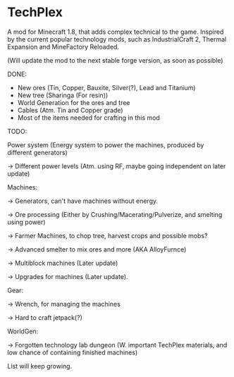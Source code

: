 # TechPlex

A mod for Minecraft 1.8, that adds complex technical to the game. 
Inspired by the current popular technology mods, such as IndustrialCraft 2, Thermal Expansion and MineFactory Reloaded.

(Will update the mod to the next stable forge version, as soon as possible)

DONE:
  + New ores (Tin, Copper, Bauxite, Silver(?), Lead and Titanium)
  + New tree (Sharinga (For resin))
  + World Generation for the ores and tree
  + Cables (Atm. Tin and Copper grade)
  + Most of the items needed for crafting in this mod

TODO:

Power system (Energy system to power the machines, produced by different generators)

  -> Different power levels (Atm. using RF, maybe going independent on later update)
  
Machines:

  -> Generators, can't have machines without energy.

  -> Ore processing (Either by Crushing/Macerating/Pulverize, and smelting using power)
  
  -> Farmer Machines, to chop tree, harvest crops and possible mobs?
  
  -> Advanced smelter to mix ores and more (AKA AlloyFurnce)
  
  -> Multiblock machines (Later update)
  
  -> Upgrades for machines (Later update).

Gear:

  -> Wrench, for managing the machines
  
  -> Hard to craft jetpack(?)

WorldGen:

  -> Forgotten technology lab dungeon (W. important TechPlex materials, and low chance of containing finished machines) 

List will keep growing.
